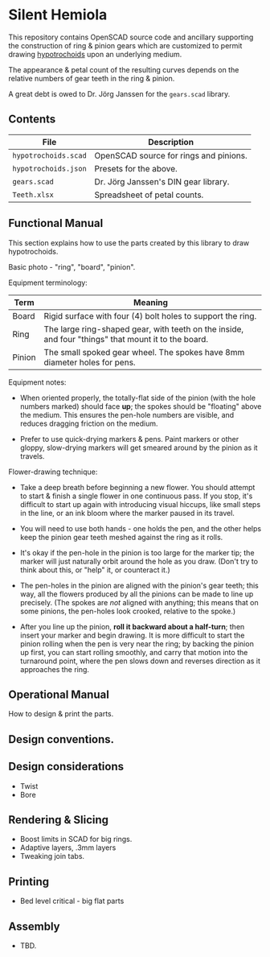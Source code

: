 # Silent Hemiola

This repository contains OpenSCAD source code and ancillary supporting the
construction of ring & pinion gears which are customized to permit drawing
[hypotrochoids]() upon an underlying medium.

The appearance & petal count of the resulting curves depends on the relative
numbers of gear teeth in the ring & pinion.

A great debt is owed to Dr. Jörg Janssen for the `gears.scad` library.

## Contents

File|Description
-|-
`hypotrochoids.scad`|OpenSCAD source for rings and pinions.
`hypotrochoids.json`|Presets for the above.
`gears.scad`|Dr. Jörg Janssen's DIN gear library.
`Teeth.xlsx`|Spreadsheet of petal counts.

## Functional Manual

This section explains how to use the parts created by this library to draw
hypotrochoids.

Basic photo - "ring", "board", "pinion".

Equipment terminology:

Term|Meaning
-|-
Board|Rigid surface with four (4) bolt holes to support the ring.
Ring|The large ring-shaped gear, with teeth on the inside, and four "things" that mount it to the board.
Pinion|The small spoked gear wheel. The spokes have 8mm diameter holes for pens.

Equipment notes:

- When oriented properly, the totally-flat side of the pinion (with the
  hole numbers marked) should face **up**; the spokes should be "floating"
  above the medium. This ensures the pen-hole numbers are visible, and reduces
  dragging friction on the medium.

- Prefer to use quick-drying markers & pens. Paint markers or other gloppy,
  slow-drying markers will get smeared around by the pinion as it travels.

Flower-drawing technique:

- Take a deep breath before beginning a new flower. You should attempt to start
  & finish a single flower in one continuous pass. If you stop, it's difficult
  to start up again with introducing visual hiccups, like small steps in the
  line, or an ink bloom where the marker paused in its travel.

- You will need to use both hands - one holds the pen, and the other helps keep
  the pinion gear teeth meshed against the ring as it rolls.

- It's okay if the pen-hole in the pinion is too large for the marker tip; the
  marker will just naturally orbit around the hole as you draw. (Don't try to
  think about this, or "help" it, or counteract it.)

- The pen-holes in the pinion are aligned with the pinion's gear teeth; this
  way, all the flowers produced by all the pinions can be made to line up
  precisely. (The spokes are _not_ aligned with anything; this means that on
  some pinions, the pen-holes look crooked, relative to the spoke.)

- After you line up the pinion, **roll it backward about a half-turn**; then insert
  your marker and begin drawing. It is more difficult to start the pinion
  rolling when the pen is very near the ring; by backing the pinion up
  first, you can start rolling smoothly, and carry that motion into the
  turnaround point, where the pen slows down and reverses direction as it
  approaches the ring.

## Operational Manual

How to design & print the parts.

## Design conventions.

## Design considerations

- Twist
- Bore

## Rendering & Slicing

- Boost limits in SCAD for big rings.
- Adaptive layers, .3mm layers
- Tweaking join tabs.

## Printing

- Bed level critical - big flat parts

## Assembly

- TBD.
